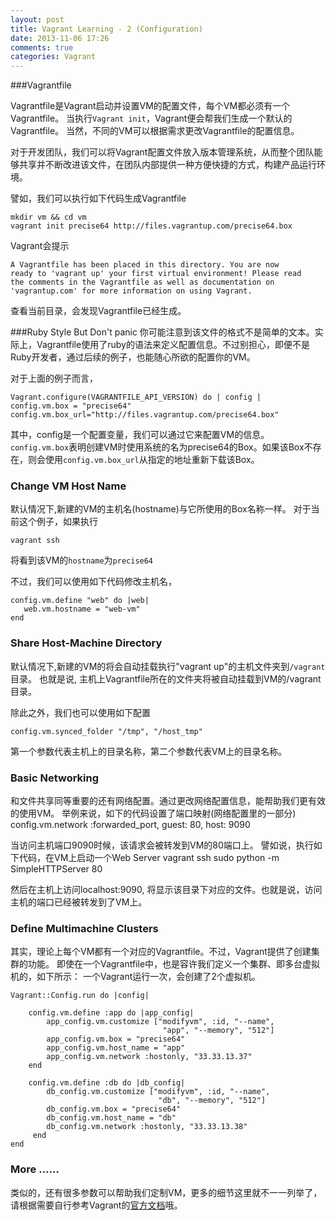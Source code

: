 ```yaml
---
layout: post
title: Vagrant Learning - 2 (Configuration) 
date: 2013-11-06 17:26
comments: true
categories: Vagrant
---
```



###Vagrantfile

Vagrantfile是Vagrant启动并设置VM的配置文件，每个VM都必须有一个Vagrantfile。
当执行```Vagrant init```，Vagrant便会帮我们生成一个默认的Vagrantfile。
当然，不同的VM可以根据需求更改Vagrantfile的配置信息。  

对于开发团队，我们可以将Vagrant配置文件放入版本管理系统，从而整个团队能够共享并不断改进该文件，在团队内部提供一种方便快捷的方式，构建产品运行环境。

譬如，我们可以执行如下代码生成Vagrantfile

	mkdir vm && cd vm  
	vagrant init precise64 http://files.vagrantup.com/precise64.box

Vagrant会提示	  

	A Vagrantfile has been placed in this directory. You are now
	ready to 'vagrant up' your first virtual environment! Please read
	the comments in the Vagrantfile as well as documentation on
	'vagrantup.com' for more information on using Vagrant.
	
查看当前目录，会发现Vagrantfile已经生成。	

<!--More-->

###Ruby Style But Don't panic
你可能注意到该文件的格式不是简单的文本。实际上，Vagrantfile使用了ruby的语法来定义配置信息。不过别担心，即便不是Ruby开发者，通过后续的例子，也能随心所欲的配置你的VM。

对于上面的例子而言，

	Vagrant.configure(VAGRANTFILE_API_VERSION) do | config |
	config.vm.box = "precise64"
	config.vm.box_url="http://files.vagrantup.com/precise64.box"
	
其中，config是一个配置变量，我们可以通过它来配置VM的信息。```config.vm.box```表明创建VM时使用系统的名为precise64的Box。如果该Box不存在，则会使用```config.vm.box_url```从指定的地址重新下载该Box。


### Change VM Host Name
默认情况下,新建的VM的主机名(hostname)与它所使用的Box名称一样。
对于当前这个例子，如果执行

	vagrant ssh
将看到该VM的```hostname```为```precise64```

不过，我们可以使用如下代码修改主机名，

	config.vm.define "web" do |web|
       web.vm.hostname = "web-vm"
	end

### Share Host-Machine Directory
默认情况下,新建的VM的将会自动挂载执行"vagrant up"的主机文件夹到```/vagrant```目录。
也就是说, 主机上Vagrantfile所在的文件夹将被自动挂载到VM的/vagrant目录。

除此之外，我们也可以使用如下配置

	config.vm.synced_folder "/tmp", "/host_tmp"
第一个参数代表主机上的目录名称，第二个参数代表VM上的目录名称。

### Basic Networking
和文件共享同等重要的还有网络配置。通过更改网络配置信息，能帮助我们更有效的使用VM。
举例来说，如下的代码设置了端口映射(网络配置里的一部分)
	config.vm.network :forwarded_port, guest: 80, host: 9090

当访问主机端口9090时候，该请求会被转发到VM的80端口上。
譬如说，执行如下代码，在VM上启动一个Web Server
	vagrant ssh
	sudo python -m SimpleHTTPServer 80

然后在主机上访问localhost:9090, 将显示该目录下对应的文件。也就是说，访问主机的端口已经被转发到了VM上。

### Define Multimachine Clusters
其实，理论上每个VM都有一个对应的Vagrantfile。不过，Vagrant提供了创建集群的功能。
即使在一个Vagrantfile中，也是容许我们定义一个集群、即多台虚拟机的，如下所示：
一个Vagrant运行一次，会创建了2个虚拟机。

	Vagrant::Config.run do |config| 
	
    	config.vm.define :app do |app_config|
        	app_config.vm.customize ["modifyvm", :id, "--name", 
        							  "app", "--memory", "512"] 
    	    app_config.vm.box = "precise64"
        	app_config.vm.host_name = "app"
        	app_config.vm.network :hostonly, "33.33.13.37"
	    end 
	    
    	config.vm.define :db do |db_config|
	        db_config.vm.customize ["modifyvm", :id, "--name", 
	        						 "db", "--memory", "512"] 
     	    db_config.vm.box = "precise64"
        	db_config.vm.host_name = "db"
	        db_config.vm.network :hostonly, "33.33.13.38"
    	 end 
	end


### More …...
类似的，还有很多参数可以帮助我们定制VM，更多的细节这里就不一一列举了，请根据需要自行参考Vagrant的[官方文档](http://www.vagrantup.com/)哦。
